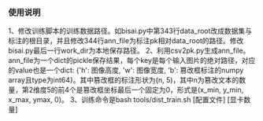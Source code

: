 ### 使用说明

1、修改训练脚本的训练数据路径。如bisai.py中第343行data_root改成数据集与标注的根目录，并且修改344行ann_file为标注pk相对data_root的路径。修改bisai.py最后一行work_dir为本地保存路径。
2、利用csv2pk.py生成ann_file。ann_file为一个dict的pickle保存结果，每个key是每个输入图片的绝对路径，对应的value也是一个dict: {'h': 图像高度, 'w': 图像宽度, 'b': 篡改框标注的numpy array且type为int64}。其中篡改框的标注形状为(n, 5)，其中n为篡改文本的数量，第2维度5的前4个是篡改框坐标最后一个固定为0，形式是(x_min, y_min, x_max, ymax, 0)。
3、训练命令是bash tools/dist_train.sh [配置文件] [显卡数量]
